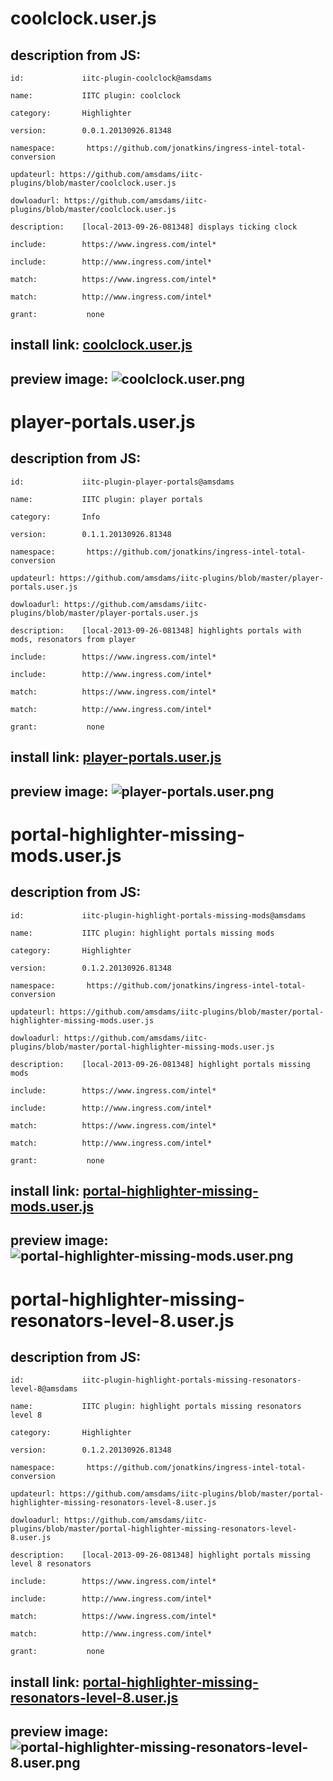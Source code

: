 # coolclock.user.js

## description from JS:

	id:             iitc-plugin-coolclock@amsdams

	name:           IITC plugin: coolclock

	category:       Highlighter

	version:        0.0.1.20130926.81348

	namespace: 	     https://github.com/jonatkins/ingress-intel-total-conversion

	updateurl: https://github.com/amsdams/iitc-plugins/blob/master/coolclock.user.js

	dowloadurl: https://github.com/amsdams/iitc-plugins/blob/master/coolclock.user.js

	description:    [local-2013-09-26-081348] displays ticking clock 

	include:        https://www.ingress.com/intel*

	include:        http://www.ingress.com/intel*

	match:          https://www.ingress.com/intel*

	match:          http://www.ingress.com/intel*

	grant:           none

## install link: [coolclock.user.js](./coolclock.user.js "coolclock.user.js ")

## preview image: ![coolclock.user.png](./coolclock.user.png "coolclock.user.png ")

# player-portals.user.js

## description from JS:

	id:             iitc-plugin-player-portals@amsdams

	name:           IITC plugin: player portals

	category:       Info

	version:        0.1.1.20130926.81348

	namespace: 	     https://github.com/jonatkins/ingress-intel-total-conversion

	updateurl: https://github.com/amsdams/iitc-plugins/blob/master/player-portals.user.js

	dowloadurl: https://github.com/amsdams/iitc-plugins/blob/master/player-portals.user.js

	description:    [local-2013-09-26-081348] highlights portals with mods, resonators from player

	include:        https://www.ingress.com/intel*

	include:        http://www.ingress.com/intel*

	match:          https://www.ingress.com/intel*

	match:          http://www.ingress.com/intel*

	grant:           none

## install link: [player-portals.user.js](./player-portals.user.js "player-portals.user.js ")

## preview image: ![player-portals.user.png](./player-portals.user.png "player-portals.user.png ")

# portal-highlighter-missing-mods.user.js

## description from JS:

	id:             iitc-plugin-highlight-portals-missing-mods@amsdams

	name:           IITC plugin: highlight portals missing mods

	category:       Highlighter

	version:        0.1.2.20130926.81348

	namespace: 	     https://github.com/jonatkins/ingress-intel-total-conversion

	updateurl: https://github.com/amsdams/iitc-plugins/blob/master/portal-highlighter-missing-mods.user.js

	dowloadurl: https://github.com/amsdams/iitc-plugins/blob/master/portal-highlighter-missing-mods.user.js

	description:    [local-2013-09-26-081348] highlight portals missing mods 

	include:        https://www.ingress.com/intel*

	include:        http://www.ingress.com/intel*

	match:          https://www.ingress.com/intel*

	match:          http://www.ingress.com/intel*

	grant:           none

## install link: [portal-highlighter-missing-mods.user.js](./portal-highlighter-missing-mods.user.js "portal-highlighter-missing-mods.user.js ")

## preview image: ![portal-highlighter-missing-mods.user.png](./portal-highlighter-missing-mods.user.png "portal-highlighter-missing-mods.user.png ")

# portal-highlighter-missing-resonators-level-8.user.js

## description from JS:

	id:             iitc-plugin-highlight-portals-missing-resonators-level-8@amsdams

	name:           IITC plugin: highlight portals missing resonators level 8

	category:       Highlighter

	version:        0.1.2.20130926.81348

	namespace: 	     https://github.com/jonatkins/ingress-intel-total-conversion

	updateurl: https://github.com/amsdams/iitc-plugins/blob/master/portal-highlighter-missing-resonators-level-8.user.js

	dowloadurl: https://github.com/amsdams/iitc-plugins/blob/master/portal-highlighter-missing-resonators-level-8.user.js

	description:    [local-2013-09-26-081348] highlight portals missing level 8 resonators

	include:        https://www.ingress.com/intel*

	include:        http://www.ingress.com/intel*

	match:          https://www.ingress.com/intel*

	match:          http://www.ingress.com/intel*

	grant:           none

## install link: [portal-highlighter-missing-resonators-level-8.user.js](./portal-highlighter-missing-resonators-level-8.user.js "portal-highlighter-missing-resonators-level-8.user.js ")

## preview image: ![portal-highlighter-missing-resonators-level-8.user.png](./portal-highlighter-missing-resonators-level-8.user.png "portal-highlighter-missing-resonators-level-8.user.png ")

